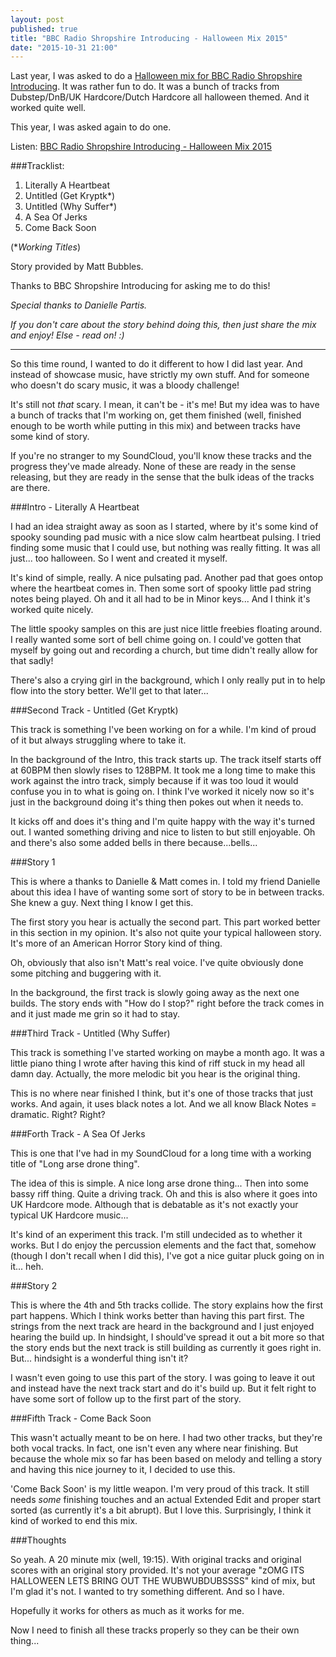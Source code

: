 ```yaml
---
layout: post
published: true
title: "BBC Radio Shropshire Introducing - Halloween Mix 2015"
date: "2015-10-31 21:00"
---
```

Last year, I was asked to do a [Halloween mix for BBC Radio Shropshire Introducing](https://soundcloud.com/danbennettuk/halloween-mix-mstr-2-1). It was rather fun to do. It was a bunch of tracks from Dubstep/DnB/UK Hardcore/Dutch Hardcore all halloween themed. And it worked quite well.

This year, I was asked again to do one. 

Listen: [BBC Radio Shropshire Introducing - Halloween Mix 2015](https://soundcloud.com/danbennettuk/halloween-2015-mstr)

###Tracklist:
1. Literally A Heartbeat
2. Untitled (Get Kryptk*)
3. Untitled (Why Suffer*)
4. A Sea Of Jerks
5. Come Back Soon

(**Working Titles*)

Story provided by Matt Bubbles.

Thanks to BBC Shropshire Introducing for asking me to do this!

*Special thanks to Danielle Partis.*

*If you don't care about the story behind doing this, then just share the mix and enjoy! Else - read on! :)*

---

So this time round, I wanted to do it different to how I did last year. And instead of showcase music, have strictly my own stuff. And for someone who doesn't do scary music, it was a bloody challenge!

It's still not *that* scary. I mean, it can't be - it's me! But my idea was to have a bunch of tracks that I'm working on, get them finished (well, finished enough to be worth while putting in this mix) and between tracks have some kind of story.

If you're no stranger to my SoundCloud, you'll know these tracks and the progress they've made already. None of these are ready in the sense releasing, but they are ready in the sense that the bulk ideas of the tracks are there.

###Intro - Literally A Heartbeat

I had an idea straight away as soon as I started, where by it's some kind of spooky sounding pad music with a nice slow calm heartbeat pulsing. I tried finding some music that I could use, but nothing was really fitting. It was all just... too halloween. So I went and created it myself.

It's kind of simple, really. A nice pulsating pad. Another pad that goes ontop where the heartbeat comes in. Then some sort of spooky little pad string notes being played. Oh and it all had to be in Minor keys... And I think it's worked quite nicely.

The little spooky samples on this are just nice little freebies floating around. I really wanted some sort of bell chime going on. I could've gotten that myself by going out and recording a church, but time didn't really allow for that sadly!

There's also a crying girl in the background, which I only really put in to help flow into the story better. We'll get to that later...

###Second Track - Untitled (Get Kryptk)

This track is something I've been working on for a while. I'm kind of proud of it but always struggling where to take it. 

In the background of the Intro, this track starts up. The track itself starts off at 60BPM then slowly rises to 128BPM. It took me a long time to make this work against the intro track, simply because if it was too loud it would confuse you in to what is going on. I think I've worked it nicely now so it's just in the background doing it's thing then pokes out when it needs to.

It kicks off and does it's thing and I'm quite happy with the way it's turned out. I wanted something driving and nice to listen to but still enjoyable. Oh and there's also some added bells in there because...bells...

###Story 1

This is where a thanks to Danielle & Matt comes in. I told my friend Danielle about this idea I have of wanting some sort of story to be in between tracks. She knew a guy. Next thing I know I get this.

The first story you hear is actually the second part. This part worked better in this section in my opinion. It's also not quite your typical halloween story. It's more of an American Horror Story kind of thing. 

Oh, obviously that also isn't Matt's real voice. I've quite obviously done some pitching and buggering with it.

In the background, the first track is slowly going away as the next one builds. The story ends with "How do I stop?" right before the track comes in and it just made me grin so it had to stay.

###Third Track - Untitled (Why Suffer)

This track is something I've started working on maybe a month ago. It was a little piano thing I wrote after having this kind of riff stuck in my head all damn day. Actually, the more melodic bit you hear is the original thing.

This is no where near finished I think, but it's one of those tracks that just works. And again, it uses black  notes a lot. And we all know Black Notes = dramatic. Right? Right?

###Forth Track - A Sea Of Jerks

This is one that I've had in my SoundCloud for a long time with a working title of "Long arse drone thing".

The idea of this is simple. A nice long arse drone thing... Then into some bassy riff thing. Quite a driving track. Oh and this is also where it goes into UK Hardcore mode. Although that is debatable as it's not exactly your typical UK Hardcore music... 

It's kind of an experiment this track. I'm still undecided as to whether it works. But I do enjoy the percussion elements and the fact that, somehow (though I don't recall when I did this), I've got a nice guitar pluck going on in it... heh.

###Story 2

This is where the 4th and 5th tracks collide. The story explains how the first part happens. Which I think works better than having this part first. The strings from the next track are heard in the background and I just enjoyed hearing the build up. In hindsight, I should've spread it out a bit more so that the story ends but the next track is still building as currently it goes right in. But... hindsight is a wonderful thing isn't it?

I wasn't even going to use this part of the story. I was going to leave it out and instead have the next track start and do it's build up. But it felt right to have some sort of follow up to the first part of the story.

###Fifth Track - Come Back Soon

This wasn't actually meant to be on here. I had two other tracks, but they're both vocal tracks. In fact, one isn't even any where near finishing. But because the whole mix so far has been based on melody and telling a story and having this nice journey to it, I decided to use this.

'Come Back Soon' is my little weapon. I'm very proud of this track. It still needs *some* finishing touches and an actual Extended Edit and proper start sorted (as currently it's a bit abrupt). But I love this. Surprisingly, I think it kind of worked to end this mix. 

###Thoughts

So yeah. A 20 minute mix (well, 19:15). With original tracks and original scores with an original story provided. It's not your average "zOMG ITS HALLOWEEN LETS BRING OUT THE WUBWUBDUBSSSS" kind of mix, but I'm glad it's not. I wanted to try something different. And so I have.

Hopefully it works for others as much as it works for me.

Now I need to finish all these tracks properly so they can be their own thing...
